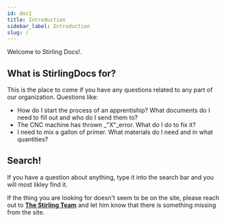 ```yaml
---
id: doc1
title: Introduction
sidebar_label: Introduction
slug: /
---
```


<!-- This is an MDX script that you add a highlight colour to text. Just add the "<Highlight>sample text</Highlight>" and set the Hex Value for your "color" inline, and voila! -->


Welcome to <Highlight color="#6B4B85">Stirling Docs!</Highlight>.

## What is StirlingDocs for?

This is the place to come if you have any questions related to any part of our organization. Questions like:

- How do I start the process of an apprentiship? What documents do I need to fill out and who do I send them to?
- The CNC machine has thrown _"X"_error. What do I do to fix it?
- I need to mix a gallon of primer. What materials do I need and in what quantities?


## Search!

If you have a question about anything, type it into the search bar and you will most likley find it.

If the thing you are looking for doesn't seem to be on the site, please reach out to [**The Stirling Team**](mailto:general@stirlingwoodworks.com) and let him know that there is something missing from the site.
